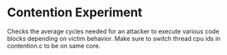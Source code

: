 # Contention Experiment
Checks the average cycles needed for an attacker to execute various code blocks depending on victim behavior.
Make sure to switch thread cpu ids in contention.c to be on same core.
